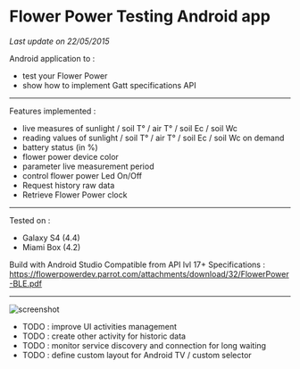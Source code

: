 # Flower Power Testing Android app #

<i>Last update on 22/05/2015</i>

Android application to : 
* test your Flower Power
* show how to implement Gatt specifications API

<hr/>

Features implemented :
* live measures of sunlight / soil T° / air T° / soil Ec / soil Wc
* reading values of sunlight / soil T° / air T° / soil Ec / soil Wc on demand
* battery status (in %)
* flower power device color
* parameter live measurement period
* control flower power Led On/Off
* Request history raw data
* Retrieve Flower Power clock

<hr/>

Tested on :
* Galaxy S4 (4.4)
* Miami Box (4.2)

Build with Android Studio
Compatible from API lvl 17+
Specifications : https://flowerpowerdev.parrot.com/attachments/download/32/FlowerPower-BLE.pdf

<hr/>

![screenshot](https://raw.github.com/akinaru/flower-power-android-gatt/master/screenshot.png)

* TODO : improve UI activities management
* TODO : create other activity for historic data
* TODO : monitor service discovery and connection for long waiting
* TODO : define custom layout for Android TV / custom selector
